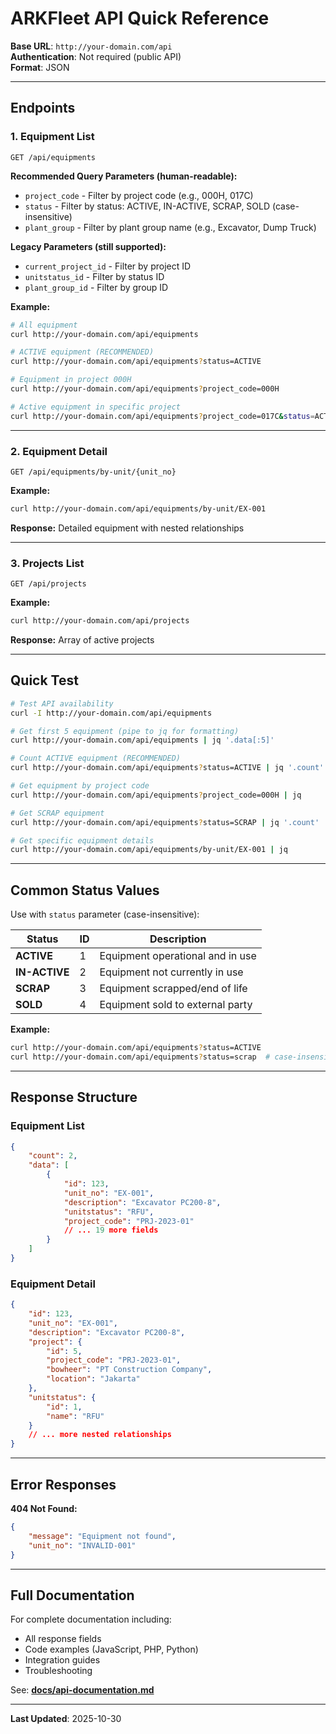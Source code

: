 # ARKFleet API Quick Reference

**Base URL**: `http://your-domain.com/api`  
**Authentication**: Not required (public API)  
**Format**: JSON

---

## Endpoints

### 1. Equipment List

```http
GET /api/equipments
```

**Recommended Query Parameters (human-readable):**

-   `project_code` - Filter by project code (e.g., 000H, 017C)
-   `status` - Filter by status: ACTIVE, IN-ACTIVE, SCRAP, SOLD (case-insensitive)
-   `plant_group` - Filter by plant group name (e.g., Excavator, Dump Truck)

**Legacy Parameters (still supported):**

-   `current_project_id` - Filter by project ID
-   `unitstatus_id` - Filter by status ID
-   `plant_group_id` - Filter by group ID

**Example:**

```bash
# All equipment
curl http://your-domain.com/api/equipments

# ACTIVE equipment (RECOMMENDED)
curl http://your-domain.com/api/equipments?status=ACTIVE

# Equipment in project 000H
curl http://your-domain.com/api/equipments?project_code=000H

# Active equipment in specific project
curl http://your-domain.com/api/equipments?project_code=017C&status=ACTIVE
```

---

### 2. Equipment Detail

```http
GET /api/equipments/by-unit/{unit_no}
```

**Example:**

```bash
curl http://your-domain.com/api/equipments/by-unit/EX-001
```

**Response:** Detailed equipment with nested relationships

---

### 3. Projects List

```http
GET /api/projects
```

**Example:**

```bash
curl http://your-domain.com/api/projects
```

**Response:** Array of active projects

---

## Quick Test

```bash
# Test API availability
curl -I http://your-domain.com/api/equipments

# Get first 5 equipment (pipe to jq for formatting)
curl http://your-domain.com/api/equipments | jq '.data[:5]'

# Count ACTIVE equipment (RECOMMENDED)
curl http://your-domain.com/api/equipments?status=ACTIVE | jq '.count'

# Get equipment by project code
curl http://your-domain.com/api/equipments?project_code=000H | jq

# Get SCRAP equipment
curl http://your-domain.com/api/equipments?status=SCRAP | jq '.count'

# Get specific equipment details
curl http://your-domain.com/api/equipments/by-unit/EX-001 | jq
```

---

## Common Status Values

Use with `status` parameter (case-insensitive):

| Status        | ID  | Description                      |
| ------------- | --- | -------------------------------- |
| **ACTIVE**    | 1   | Equipment operational and in use |
| **IN-ACTIVE** | 2   | Equipment not currently in use   |
| **SCRAP**     | 3   | Equipment scrapped/end of life   |
| **SOLD**      | 4   | Equipment sold to external party |

**Example:**

```bash
curl http://your-domain.com/api/equipments?status=ACTIVE
curl http://your-domain.com/api/equipments?status=scrap  # case-insensitive
```

---

## Response Structure

### Equipment List

```json
{
    "count": 2,
    "data": [
        {
            "id": 123,
            "unit_no": "EX-001",
            "description": "Excavator PC200-8",
            "unitstatus": "RFU",
            "project_code": "PRJ-2023-01"
            // ... 19 more fields
        }
    ]
}
```

### Equipment Detail

```json
{
    "id": 123,
    "unit_no": "EX-001",
    "description": "Excavator PC200-8",
    "project": {
        "id": 5,
        "project_code": "PRJ-2023-01",
        "bowheer": "PT Construction Company",
        "location": "Jakarta"
    },
    "unitstatus": {
        "id": 1,
        "name": "RFU"
    }
    // ... more nested relationships
}
```

---

## Error Responses

**404 Not Found:**

```json
{
    "message": "Equipment not found",
    "unit_no": "INVALID-001"
}
```

---

## Full Documentation

For complete documentation including:

-   All response fields
-   Code examples (JavaScript, PHP, Python)
-   Integration guides
-   Troubleshooting

See: **[docs/api-documentation.md](./api-documentation.md)**

---

**Last Updated**: 2025-10-30
